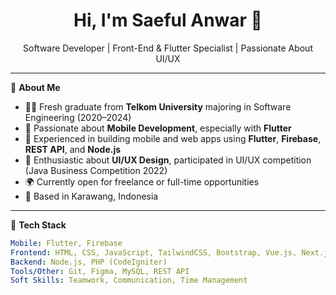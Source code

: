 <h1 align="center">Hi, I'm Saeful Anwar 👋</h1>
<p align="center">Software Developer | Front-End & Flutter Specialist | Passionate About UI/UX</p>

---

🎯 **About Me**

- 👨‍🎓 Fresh graduate from **Telkom University** majoring in Software Engineering (2020–2024)
- 🧠 Passionate about **Mobile Development**, especially with **Flutter**
- 🔧 Experienced in building mobile and web apps using **Flutter**, **Firebase**, **REST API**, and **Node.js**
- 🎨 Enthusiastic about **UI/UX Design**, participated in UI/UX competition (Java Business Competition 2022)
- 🌍 Currently open for freelance or full-time opportunities
- 📍 Based in Karawang, Indonesia

---

🧰 **Tech Stack**

```yaml
Mobile: Flutter, Firebase
Frontend: HTML, CSS, JavaScript, TailwindCSS, Bootstrap, Vue.js, Next.js
Backend: Node.js, PHP (CodeIgniter)
Tools/Other: Git, Figma, MySQL, REST API
Soft Skills: Teamwork, Communication, Time Management
```

<!--
**saefulanwar7721/Saefulanwar7721** is a ✨ _special_ ✨ repository because its `README.md` (this file) appears on your GitHub profile.

Here are some ideas to get you started:

- 🔭 I’m currently working on ...
- 🌱 I’m currently learning ...
- 👯 I’m looking to collaborate on ...
- 🤔 I’m looking for help with ...
- 💬 Ask me about ...
- 📫 How to reach me: ...
- 😄 Pronouns: ...
- ⚡ Fun fact: ...
-->
